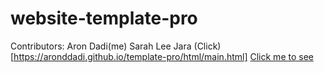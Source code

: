 # website-template-pro
Contributors:
Aron Dadi(me)
Sarah Lee Jara
(Click)[https://aronddadi.github.io/template-pro/html/main.html]
[Click me to see](https://aronddadi.github.io/template-pro/html/main.html)
